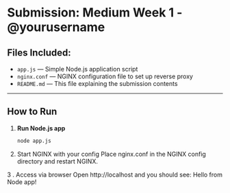 # Submission: Medium Week 1 - @yourusername

## Files Included:

- `app.js` — Simple Node.js application script
- `nginx.conf` — NGINX configuration file to set up reverse proxy
- `README.md` — This file explaining the submission contents

---

## How to Run

1. **Run Node.js app**  
   ```bash
   node app.js


2. Start NGINX with your config
Place nginx.conf in the NGINX config directory and restart NGINX.

3 . Access via browser
Open http://localhost and you should see:
Hello from Node app!
